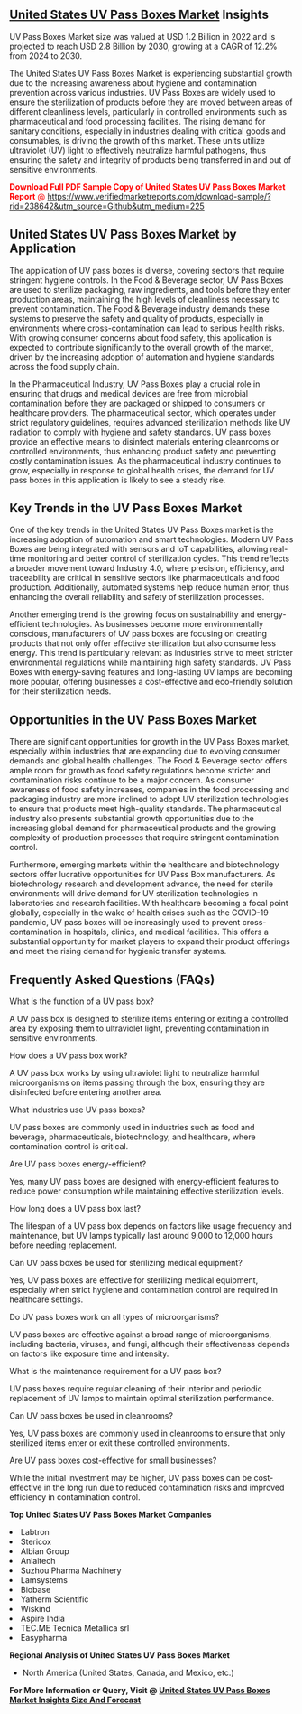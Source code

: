 <h2><a href="https://www.verifiedmarketreports.com/download-sample/?rid=238642&amp;utm_source=Github&amp;utm_medium=225" target="_blank">United States UV Pass Boxes Market</a> Insights</h2><p>UV Pass Boxes Market size was valued at USD 1.2 Billion in 2022 and is projected to reach USD 2.8 Billion by 2030, growing at a CAGR of 12.2% from 2024 to 2030.</p><p> <p>The United States UV Pass Boxes Market is experiencing substantial growth due to the increasing awareness about hygiene and contamination prevention across various industries. UV Pass Boxes are widely used to ensure the sterilization of products before they are moved between areas of different cleanliness levels, particularly in controlled environments such as pharmaceutical and food processing facilities. The rising demand for sanitary conditions, especially in industries dealing with critical goods and consumables, is driving the growth of this market. These units utilize ultraviolet (UV) light to effectively neutralize harmful pathogens, thus ensuring the safety and integrity of products being transferred in and out of sensitive environments.</p> <p><p><span class=""><span style="color: #ff0000;"><strong>Download Full PDF Sample Copy of United States UV Pass Boxes Market Report</strong> @ </span><a href="https://www.verifiedmarketreports.com/download-sample/?rid=238642&amp;utm_source=Github&amp;utm_medium=225" target="_blank">https://www.verifiedmarketreports.com/download-sample/?rid=238642&amp;utm_source=Github&amp;utm_medium=225</a></span></p></p> <h2>United States UV Pass Boxes Market by Application</h2> <p>The application of UV pass boxes is diverse, covering sectors that require stringent hygiene controls. In the Food & Beverage sector, UV Pass Boxes are used to sterilize packaging, raw ingredients, and tools before they enter production areas, maintaining the high levels of cleanliness necessary to prevent contamination. The Food & Beverage industry demands these systems to preserve the safety and quality of products, especially in environments where cross-contamination can lead to serious health risks. With growing consumer concerns about food safety, this application is expected to contribute significantly to the overall growth of the market, driven by the increasing adoption of automation and hygiene standards across the food supply chain.</p> <p>In the Pharmaceutical Industry, UV Pass Boxes play a crucial role in ensuring that drugs and medical devices are free from microbial contamination before they are packaged or shipped to consumers or healthcare providers. The pharmaceutical sector, which operates under strict regulatory guidelines, requires advanced sterilization methods like UV radiation to comply with hygiene and safety standards. UV pass boxes provide an effective means to disinfect materials entering cleanrooms or controlled environments, thus enhancing product safety and preventing costly contamination issues. As the pharmaceutical industry continues to grow, especially in response to global health crises, the demand for UV pass boxes in this application is likely to see a steady rise.</p> <h2>Key Trends in the UV Pass Boxes Market</h2> <p>One of the key trends in the United States UV Pass Boxes market is the increasing adoption of automation and smart technologies. Modern UV Pass Boxes are being integrated with sensors and IoT capabilities, allowing real-time monitoring and better control of sterilization cycles. This trend reflects a broader movement toward Industry 4.0, where precision, efficiency, and traceability are critical in sensitive sectors like pharmaceuticals and food production. Additionally, automated systems help reduce human error, thus enhancing the overall reliability and safety of sterilization processes.</p> <p>Another emerging trend is the growing focus on sustainability and energy-efficient technologies. As businesses become more environmentally conscious, manufacturers of UV pass boxes are focusing on creating products that not only offer effective sterilization but also consume less energy. This trend is particularly relevant as industries strive to meet stricter environmental regulations while maintaining high safety standards. UV Pass Boxes with energy-saving features and long-lasting UV lamps are becoming more popular, offering businesses a cost-effective and eco-friendly solution for their sterilization needs.</p> <h2>Opportunities in the UV Pass Boxes Market</h2> <p>There are significant opportunities for growth in the UV Pass Boxes market, especially within industries that are expanding due to evolving consumer demands and global health challenges. The Food & Beverage sector offers ample room for growth as food safety regulations become stricter and contamination risks continue to be a major concern. As consumer awareness of food safety increases, companies in the food processing and packaging industry are more inclined to adopt UV sterilization technologies to ensure that products meet high-quality standards. The pharmaceutical industry also presents substantial growth opportunities due to the increasing global demand for pharmaceutical products and the growing complexity of production processes that require stringent contamination control.</p> <p>Furthermore, emerging markets within the healthcare and biotechnology sectors offer lucrative opportunities for UV Pass Box manufacturers. As biotechnology research and development advance, the need for sterile environments will drive demand for UV sterilization technologies in laboratories and research facilities. With healthcare becoming a focal point globally, especially in the wake of health crises such as the COVID-19 pandemic, UV pass boxes will be increasingly used to prevent cross-contamination in hospitals, clinics, and medical facilities. This offers a substantial opportunity for market players to expand their product offerings and meet the rising demand for hygienic transfer systems.</p> <h2>Frequently Asked Questions (FAQs)</h2> <p>What is the function of a UV pass box?</p> <p>A UV pass box is designed to sterilize items entering or exiting a controlled area by exposing them to ultraviolet light, preventing contamination in sensitive environments.</p> <p>How does a UV pass box work?</p> <p>A UV pass box works by using ultraviolet light to neutralize harmful microorganisms on items passing through the box, ensuring they are disinfected before entering another area.</p> <p>What industries use UV pass boxes?</p> <p>UV pass boxes are commonly used in industries such as food and beverage, pharmaceuticals, biotechnology, and healthcare, where contamination control is critical.</p> <p>Are UV pass boxes energy-efficient?</p> <p>Yes, many UV pass boxes are designed with energy-efficient features to reduce power consumption while maintaining effective sterilization levels.</p> <p>How long does a UV pass box last?</p> <p>The lifespan of a UV pass box depends on factors like usage frequency and maintenance, but UV lamps typically last around 9,000 to 12,000 hours before needing replacement.</p> <p>Can UV pass boxes be used for sterilizing medical equipment?</p> <p>Yes, UV pass boxes are effective for sterilizing medical equipment, especially when strict hygiene and contamination control are required in healthcare settings.</p> <p>Do UV pass boxes work on all types of microorganisms?</p> <p>UV pass boxes are effective against a broad range of microorganisms, including bacteria, viruses, and fungi, although their effectiveness depends on factors like exposure time and intensity.</p> <p>What is the maintenance requirement for a UV pass box?</p> <p>UV pass boxes require regular cleaning of their interior and periodic replacement of UV lamps to maintain optimal sterilization performance.</p> <p>Can UV pass boxes be used in cleanrooms?</p> <p>Yes, UV pass boxes are commonly used in cleanrooms to ensure that only sterilized items enter or exit these controlled environments.</p> <p>Are UV pass boxes cost-effective for small businesses?</p> <p>While the initial investment may be higher, UV pass boxes can be cost-effective in the long run due to reduced contamination risks and improved efficiency in contamination control.</p> </p><p><strong>Top United States UV Pass Boxes Market Companies</strong></p><div data-test-id=""><p><li>Labtron</li><li> Stericox</li><li> Albian Group</li><li> Anlaitech</li><li> Suzhou Pharma Machinery</li><li> Lamsystems</li><li> Biobase</li><li> Yatherm Scientific</li><li> Wiskind</li><li> Aspire India</li><li> TEC.ME Tecnica Metallica srl</li><li> Easypharma</li></p><div><strong>Regional Analysis of&nbsp;United States UV Pass Boxes Market</strong></div><ul><li dir="ltr"><p dir="ltr">North America&nbsp;(United States, Canada, and Mexico, etc.)</p></li></ul><p><strong>For More Information or Query, Visit @&nbsp;</strong><strong><a href="https://www.verifiedmarketreports.com/product/uv-pass-boxes-market/?utm_source=Github&amp;utm_medium=225" target="_blank">United States UV Pass Boxes Market Insights Size And Forecast</a></strong></p></div>
